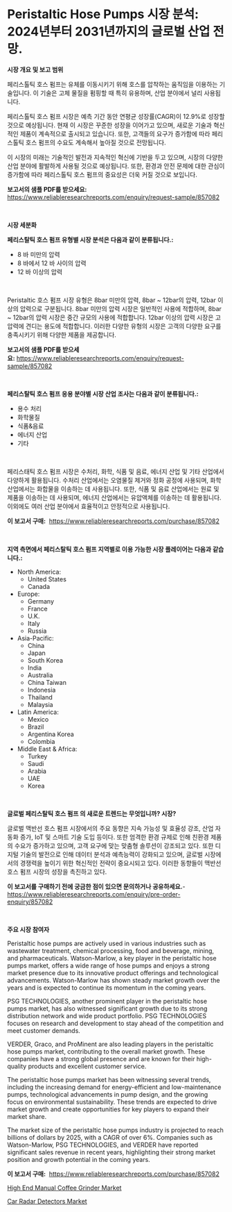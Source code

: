 <p><h1>Peristaltic Hose Pumps 시장 분석: 2024년부터 2031년까지의 글로벌 산업 전망.</h1></p><p><strong>시장 개요 및 보고 범위</strong></p>
<p><p>페리스톨틱 호스 펌프는 유체를 이동시키기 위해 호스를 압착하는 움직임을 이용하는 기술입니다. 이 기술은 고체 물질을 펌핑할 때 특히 유용하며, 산업 분야에서 널리 사용됩니다.</p><p>페리스톨틱 호스 펌프 시장은 예측 기간 동안 연평균 성장률(CAGR)이 12.9%로 성장할 것으로 예상됩니다. 현재 이 시장은 꾸준한 성장을 이어가고 있으며, 새로운 기술과 혁신적인 제품이 계속적으로 출시되고 있습니다. 또한, 고객들의 요구가 증가함에 따라 페리스톨틱 호스 펌프의 수요도 계속해서 높아질 것으로 전망됩니다.</p><p>이 시장의 미래는 기술적인 발전과 지속적인 혁신에 기반을 두고 있으며, 시장의 다양한 산업 분야에 활발하게 사용될 것으로 예상됩니다. 또한, 환경과 안전 문제에 대한 관심이 증가함에 따라 페리스톨틱 호스 펌프의 중요성은 더욱 커질 것으로 보입니다.</p></p>
<p><strong>보고서의 샘플 PDF를 받으세요:</strong> <a href="https://www.reliableresearchreports.com/enquiry/request-sample/857082">https://www.reliableresearchreports.com/enquiry/request-sample/857082</a></p>
<p>&nbsp;</p>
<p><strong>시장 세분화</strong></p>
<p><strong>페리스탈틱 호스 펌프 유형별 시장 분석은 다음과 같이 분류됩니다.:</strong></p>
<p><ul><li>8 바 미만의 압력</li><li>8 바에서 12 바 사이의 압력</li><li>12 바 이상의 압력</li></ul></p>
<p>&nbsp;</p>
<p><p>Peristaltic 호스 펌프 시장 유형은 8bar 미만의 압력, 8bar ~ 12bar의 압력, 12bar 이상의 압력으로 구분됩니다. 8bar 미만의 압력 시장은 일반적인 사용에 적합하며, 8bar ~ 12bar의 압력 시장은 중간 규모의 사용에 적합합니다. 12bar 이상의 압력 시장은 고압력에 견디는 용도에 적합합니다. 이러한 다양한 유형의 시장은 고객의 다양한 요구를 충족시키기 위해 다양한 제품을 제공합니다.</p></p>
<p><strong>보고서의 샘플 PDF를 받으세요:</strong>&nbsp;<a href="https://www.reliableresearchreports.com/enquiry/request-sample/857082">https://www.reliableresearchreports.com/enquiry/request-sample/857082</a></p>
<p>&nbsp;</p>
<p><strong> 페리스탈틱 호스 펌프 응용 분야별 시장 산업 조사는 다음과 같이 분류됩니다.:</strong></p>
<p><ul><li>용수 처리</li><li>화학물질</li><li>식품&음료</li><li>에너지 산업</li><li>기타</li></ul></p>
<p>&nbsp;</p>
<p><p>페리스태틱 호스 펌프 시장은 수처리, 화학, 식품 및 음료, 에너지 산업 및 기타 산업에서 다양하게 활용됩니다. 수처리 산업에서는 오염물질 제거와 정화 공정에 사용되며, 화학 산업에서는 화합물을 이송하는 데 사용됩니다. 또한, 식품 및 음료 산업에서는 원료 및 제품을 이송하는 데 사용되며, 에너지 산업에서는 유압액체를 이송하는 데 활용됩니다. 이외에도 여러 산업 분야에서 효율적이고 안정적으로 사용됩니다.</p></p>
<p><strong>이 보고서 구매:</strong>&nbsp; <a href="https://www.reliableresearchreports.com/purchase/857082">https://www.reliableresearchreports.com/purchase/857082</a></p>
<p>&nbsp;</p>
<p><strong>지역 측면에서 페리스탈틱 호스 펌프 지역별로 이용 가능한 시장 플레이어는 다음과 같습니다.:</strong></p>
<p><ul>
    <li>
        North America:
        <ul>
            <li>United States</li>
            <li>Canada</li>
        </ul>
    </li>
    <li>
        Europe:
        <ul>
            <li>Germany</li>
            <li>France</li>
            <li>U.K.</li>
            <li>Italy</li>
            <li>Russia</li>
        </ul>
    </li>
    <li>
        Asia-Pacific:
        <ul>
            <li>China</li>
            <li>Japan</li>
            <li>South Korea</li>
            <li>India</li>
            <li>Australia</li>
            <li>China Taiwan</li>
            <li>Indonesia</li>
            <li>Thailand</li>
            <li>Malaysia</li>
        </ul>
    </li>
    <li>
        Latin America:
        <ul>
            <li>Mexico</li>
            <li>Brazil</li>
            <li>Argentina Korea</li>
            <li>Colombia</li>
        </ul>
    </li>
    <li>
        Middle East & Africa:
        <ul>
            <li>Turkey</li>
            <li>Saudi</li>
            <li>Arabia</li>
            <li>UAE</li>
            <li>Korea</li>
        </ul>
    </li>
    </ul></p>
<p>&nbsp;</p>
<p><strong>글로벌 페리스탈틱 호스 펌프 의 새로운 트렌드는 무엇입니까? 시장?</strong></p>
<p><p>글로벌 맥반선 호스 펌프 시장에서의 주요 동향은 지속 가능성 및 효율성 강조, 산업 자동화 증가, IoT 및 스마트 기술 도입 등이다. 또한 엄격한 환경 규제로 인해 친환경 제품의 수요가 증가하고 있으며, 고객 요구에 맞는 맞춤형 솔루션이 강조되고 있다. 또한 디지털 기술의 발전으로 인해 데이터 분석과 예측능력이 강화되고 있으며, 글로벌 시장에서의 경쟁력을 높이기 위한 혁신적인 전략이 중요시되고 있다. 이러한 동향들이 맥반선 호스 펌프 시장의 성장을 촉진하고 있다.</p></p>
<p><strong>이 보고서를 구매하기 전에 궁금한 점이 있으면 문의하거나 공유하세요.</strong>- <a href="https://www.reliableresearchreports.com/enquiry/pre-order-enquiry/857082">https://www.reliableresearchreports.com/enquiry/pre-order-enquiry/857082</a></p>
<p>&nbsp;</p>
<p><strong>주요 시장 참여자</strong></p>
<p><p>Peristaltic hose pumps are actively used in various industries such as wastewater treatment, chemical processing, food and beverage, mining, and pharmaceuticals. Watson-Marlow, a key player in the peristaltic hose pumps market, offers a wide range of hose pumps and enjoys a strong market presence due to its innovative product offerings and technological advancements. Watson-Marlow has shown steady market growth over the years and is expected to continue its momentum in the coming years.</p><p>PSG TECHNOLOGIES, another prominent player in the peristaltic hose pumps market, has also witnessed significant growth due to its strong distribution network and wide product portfolio. PSG TECHNOLOGIES focuses on research and development to stay ahead of the competition and meet customer demands.</p><p>VERDER, Graco, and ProMinent are also leading players in the peristaltic hose pumps market, contributing to the overall market growth. These companies have a strong global presence and are known for their high-quality products and excellent customer service.</p><p>The peristaltic hose pumps market has been witnessing several trends, including the increasing demand for energy-efficient and low-maintenance pumps, technological advancements in pump design, and the growing focus on environmental sustainability. These trends are expected to drive market growth and create opportunities for key players to expand their market share.</p><p>The market size of the peristaltic hose pumps industry is projected to reach billions of dollars by 2025, with a CAGR of over 6%. Companies such as Watson-Marlow, PSG TECHNOLOGIES, and VERDER have reported significant sales revenue in recent years, highlighting their strong market position and growth potential in the coming years.</p></p>
<p><strong>이 보고서 구매:</strong>&nbsp;&nbsp;<a href="https://www.reliableresearchreports.com/purchase/857082">https://www.reliableresearchreports.com/purchase/857082</a></p>
<p><p><a href="https://github.com/Hazelklievgspy6vdcsmu106w/Market-Research-Report-List-1/blob/main/high-end-manual-coffee-grinder-market.md">High End Manual Coffee Grinder Market</a></p><p><a href="https://picayune-night-cbd.notion.site/Car-Radar-Detectors-Market-Furnish-Information-about-Market-Size-Market-Share-Market-Dynamics-and-9b9499dc943448aa89a9d079fb9301f7">Car Radar Detectors Market</a></p></p>
